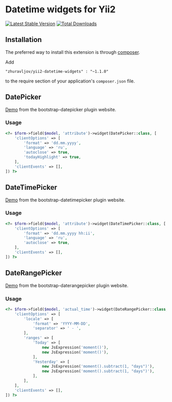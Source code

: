 Datetime widgets for Yii2
=========================

[![Latest Stable Version](https://poser.pugx.org/zhuravljov/yii2-datetime-widgets/version.svg)](https://packagist.org/packages/zhuravljov/yii2-datetime-widgets)
[![Total Downloads](https://poser.pugx.org/zhuravljov/yii2-datetime-widgets/downloads.png)](https://packagist.org/packages/zhuravljov/yii2-datetime-widgets)

Installation
------------

The preferred way to install this extension is through [composer](http://getcomposer.org/download/).

Add

```
"zhuravljov/yii2-datetime-widgets" : "~1.1.0"
```

to the require section of your application's `composer.json` file.

DatePicker
----------

[Demo](https://uxsolutions.github.io/bootstrap-datepicker) from the bootstrap-datepicker plugin website.

### Usage

```php
<?= $form->field($model, 'attribute')->widget(DatePicker::class, [
    'clientOptions' => [
        'format' => 'dd.mm.yyyy',
        'language' => 'ru',
        'autoclose' => true,
        'todayHighlight' => true,
    ],
    'clientEvents' => [],
]) ?>
```

DateTimePicker
--------------

[Demo](http://www.malot.fr/bootstrap-datetimepicker/demo.php) from the bootstrap-datetimepicker plugin website.


### Usage

```php
<?= $form->field($model, 'attribute')->widget(DateTimePicker::class, [
    'clientOptions' => [
        'format' => 'dd.mm.yyyy hh:ii',
        'language' => 'ru',
        'autoclose' => true,
    ],
    'clientEvents' => [],
]) ?>
```

DateRangePicker
---------------

[Demo](http://www.daterangepicker.com) from the bootstrap-daterangepicker plugin website.

### Usage

```php
<?= $form->field($model, 'actual_time')->widget(DateRangePicker::class, [
    'clientOptions' => [
        'locale' => [
            'format' => 'YYYY-MM-DD',
            'separator' => ' - ',
        ],
        'ranges' => [
            'Today' => [
                new JsExpression('moment()'),
                new JsExpression('moment()'),
            ],
            'Yesterday' => [
                new JsExpression('moment().subtract(1, "days")'),
                new JsExpression('moment().subtract(1, "days")'),
            ],
        ],
    ],
    'clientEvents' => [],
]) ?>
```
